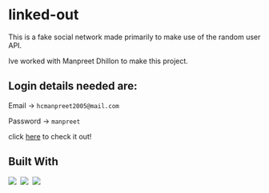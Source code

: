 # linked-out
This is a fake social network made primarily to make use of the random user API.

Ive worked with Manpreet Dhillon to make this project.

## Login details needed are:

Email -> `hcmanpreet2005@mail.com`

Password -> `manpreet`

click [here](https://kenwren.github.io/linked-out/) to check it out!

## Built With
<p>
  <img src="https://img.shields.io/badge/code-javascript-informational?style=for-the-badge&logo=javascript&logoColor=white&color=2aa889"/>&nbsp;
  <img src="https://img.shields.io/badge/web-html-informational?style=for-the-badge&logo=html5&logoColor=white&color=2aa889"/>&nbsp;
  <img src="https://img.shields.io/badge/web-css-informational?style=for-the-badge&logo=css3&logoColor=white&color=2aa889"/>&nbsp;
</p>
